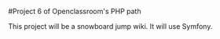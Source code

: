#Project 6 of Openclassroom's PHP path

This project will be a snowboard jump wiki. It will use Symfony.
